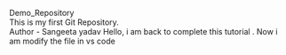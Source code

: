 Demo_Repository
<br>
This is my first Git Repository.
<br>
Author - Sangeeta yadav
Hello, i am back to complete this tutorial .
Now i am modify the file in vs code 


